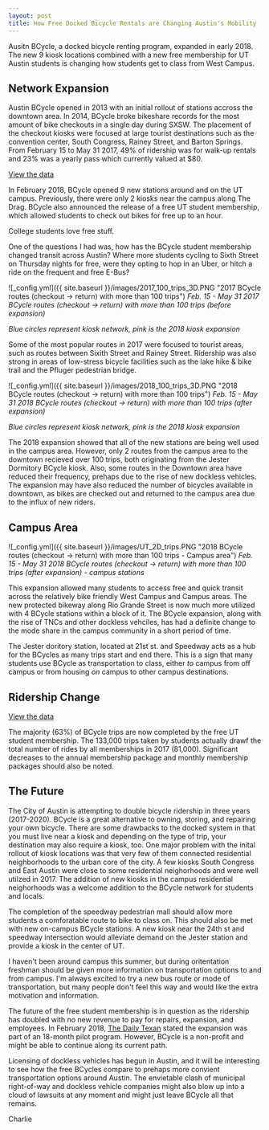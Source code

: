 ```yaml
---
layout: post
title: How Free Docked Bicycle Rentals are Changing Austin's Mobility
---
```

Ausitn BCycle, a docked bicycle renting program, expanded in early 2018. The new 9 kiosk locations combined with a new free membership for UT Austin students is changing how students get to class from West Campus. 

## Network Expansion
Austin BCycle opened in 2013 with an initial rollout of stations accross the downtown area. In 2014, BCycle broke bikeshare records for the most amount of bike checkouts in a single day during SXSW. The placement of the checkout kiosks were focused at large tourist destinations such as the convention center, South Congress, Rainey Street, and Barton Springs. From February 15 to May 31 2017, 49% of ridership was for walk-up rentals and 23% was a yearly pass which currently valued at $80. 

<script type="text/javascript" charset="UTF-8" data-socrata-domain="data.austintexas.gov" src="https://data.austintexas.gov/component/visualization/v1/socrata-visualizations-loader.js"></script>
<a class="socrata-visualization-embed" data-embed-version="1" data-height="600" data-vif="{&quot;configuration&quot;:{&quot;viewSourceDataLink&quot;:true,&quot;showOtherCategory&quot;:true,&quot;showValueLabelsAsPercent&quot;:false,&quot;showValueLabels&quot;:true},&quot;series&quot;:[{&quot;unit&quot;:{&quot;other&quot;:&quot;b-cycle trips&quot;,&quot;one&quot;:&quot;b-cycle trip&quot;},&quot;color&quot;:{&quot;secondary&quot;:&quot;#71abd9&quot;,&quot;highlight&quot;:&quot;#cccccc&quot;,&quot;primary&quot;:&quot;#71abd9&quot;},&quot;showLegend&quot;:true,&quot;type&quot;:&quot;pieChart&quot;,&quot;dataSource&quot;:{&quot;measure&quot;:{&quot;aggregationFunction&quot;:&quot;count&quot;},&quot;domain&quot;:&quot;data.austintexas.gov&quot;,&quot;limit&quot;:5,&quot;orderBy&quot;:{&quot;parameter&quot;:&quot;measure&quot;,&quot;sort&quot;:&quot;desc&quot;},&quot;filters&quot;:[{&quot;function&quot;:&quot;timeRange&quot;,&quot;arguments&quot;:{&quot;start&quot;:&quot;2017-02-15T00:00:00&quot;,&quot;end&quot;:&quot;2017-05-31T23:59:59&quot;},&quot;columnName&quot;:&quot;checkout_date&quot;,&quot;isHidden&quot;:false}],&quot;type&quot;:&quot;socrata.soql&quot;,&quot;datasetUid&quot;:&quot;cwi3-ckqi&quot;,&quot;dimension&quot;:{&quot;columnName&quot;:&quot;membership_type&quot;,&quot;aggregationFunction&quot;:null}},&quot;label&quot;:null}],&quot;origin&quot;:{&quot;type&quot;:&quot;visualization_canvas&quot;,&quot;url&quot;:&quot;https://data.austintexas.gov/d/6pis-agdr&quot;},&quot;format&quot;:{&quot;type&quot;:&quot;visualization_interchange_format&quot;,&quot;version&quot;:3},&quot;description&quot;:&quot;Feb 15 - May 31&quot;,&quot;id&quot;:&quot;35c24635-8893-49a8-8677-965576f8c948&quot;,&quot;title&quot;:&quot;2017 Membership Type&quot;}" data-width="800" href="https://data.austintexas.gov/Transportation-and-Mobility/Austin-B-Cycle-Trips/cwi3-ckqi?referrer=embed" rel="external" target="_blank">View the data</a>

In February 2018, BCycle opened 9 new stations around and on the UT campus. Previously, there were only 2 kiosks near the campus along The Drag. BCycle also announced the release of a free UT student membership, which allowed students to check out bikes for free up to an hour. 

College students love free stuff. 

One of the questions I had was, how has the BCycle student membership changed transit across Austin? Where more students cycling to Sixth Street on Thursday nights for free, were they opting to hop in an Uber, or hitch a ride on the frequent and free E-Bus?

![_config.yml]({{ site.baseurl }}/images/2017_100_trips_3D.PNG "2017 BCycle routes (checkout -> return) with more than 100 trips")
*Feb. 15 - May 31 2017 BCycle routes (checkout -> return) with more than 100 trips (before expansion)*

*Blue circles represent kiosk network, pink is the 2018 kiosk expansion*

Some of the most popular routes in 2017 were focused to tourist areas, such as routes between Sixith Street and Rainey Street. Ridership was also strong in areas of low-stress bicycle facilities such as the lake hike & bike trail and the Pfluger pedestrian bridge. 

![_config.yml]({{ site.baseurl }}/images/2018_100_trips_3D.PNG "2018 BCycle routes (checkout -> return) with more than 100 trips")
*Feb. 15 - May 31 2018 BCycle routes (checkout -> return) with more than 100 trips (after expansion)*

*Blue circles represent kiosk network, pink is the 2018 kiosk expansion*

The 2018 expansion showed that all of the new stations are being well used in the campus area. However, only 2 routes from the campus area to the downtown recieved over 100 trips, both originating from the Jester Dormitory BCycle kiosk. Also, some routes in the Downtown area have reduced their frequency, prehaps due to the rise of new dockless vehicles. The expansion may have also reduced the number of bicycles available in downtown, as bikes are checked out and returned to the campus area due to the influx of new riders.

## Campus Area

![_config.yml]({{ site.baseurl }}/images/UT_2D_trips.PNG "2018 BCycle routes (checkout -> return) with more than 100 trips - Campus area")
*Feb. 15 - May 31 2018 BCycle routes (checkout -> return) with more than 100 trips (after expansion) - campus stations*

This expansion allowed many students to access free and quick transit across the relatively bike friendly West Campus and Campus areas. The new protected bikeway along Rio Grande Street is now much more utilized with 4 BCycle stations within a block of it. The BCycle expansion, along with the rise of TNCs and other dockless vehciles, has had a definite change to the mode share in the campus community in a short period of time. 

The Jester doritory station, located at 21st st. and Speedway acts as a hub for the BCycles as many trips start and end there. This is a sign that many students use BCycle as transportation to class, either *to* campus from off campus or from housing *on* campus to other campus destinations. 

## Ridership Change

<script type="text/javascript" charset="UTF-8" data-socrata-domain="data.austintexas.gov" src="https://data.austintexas.gov/component/visualization/v1/socrata-visualizations-loader.js"></script>
<a class="socrata-visualization-embed" data-embed-version="1" data-height="600" data-vif="{&quot;format&quot;:{&quot;type&quot;:&quot;visualization_interchange_format&quot;,&quot;version&quot;:3},&quot;configuration&quot;:{&quot;viewSourceDataLink&quot;:true,&quot;showValueLabels&quot;:true,&quot;showValueLabelsAsPercent&quot;:false,&quot;showOtherCategory&quot;:true},&quot;description&quot;:&quot;Feb 15 - May 31&quot;,&quot;series&quot;:[{&quot;color&quot;:{&quot;primary&quot;:&quot;#71abd9&quot;,&quot;secondary&quot;:&quot;#71abd9&quot;,&quot;highlight&quot;:&quot;#cccccc&quot;},&quot;dataSource&quot;:{&quot;datasetUid&quot;:&quot;cwi3-ckqi&quot;,&quot;dimension&quot;:{&quot;columnName&quot;:&quot;membership_type&quot;,&quot;aggregationFunction&quot;:null},&quot;domain&quot;:&quot;data.austintexas.gov&quot;,&quot;measure&quot;:{&quot;columnName&quot;:null,&quot;aggregationFunction&quot;:&quot;count&quot;},&quot;orderBy&quot;:{&quot;parameter&quot;:&quot;measure&quot;,&quot;sort&quot;:&quot;desc&quot;},&quot;type&quot;:&quot;socrata.soql&quot;,&quot;filters&quot;:[{&quot;function&quot;:&quot;timeRange&quot;,&quot;arguments&quot;:{&quot;start&quot;:&quot;2018-02-15T00:00:00&quot;,&quot;end&quot;:&quot;2018-05-31T23:59:59&quot;},&quot;columnName&quot;:&quot;checkout_date&quot;,&quot;isHidden&quot;:false}],&quot;limit&quot;:5},&quot;label&quot;:null,&quot;type&quot;:&quot;pieChart&quot;,&quot;unit&quot;:{&quot;one&quot;:&quot;b-cycle trip&quot;,&quot;other&quot;:&quot;b-cycle trips&quot;},&quot;showLegend&quot;:true}],&quot;title&quot;:&quot;2018 Membership Type&quot;,&quot;id&quot;:&quot;178c1d5a-255e-48d4-8945-ef986b769afb&quot;}" data-width="800" href="https://data.austintexas.gov/Transportation-and-Mobility/Austin-B-Cycle-Trips/cwi3-ckqi?referrer=embed" rel="external" target="_blank">View the data</a>

The majority (63%) of BCycle trips are now completed by the free UT student membership. The 133,000 trips taken by students actually drawf the total number of rides by all memberships in 2017 (81,000). Significant decreases to the annual membership package and monthly membership packages should also be noted. 

## The Future

The City of Austin is attempting to double bicycle ridership in three years (2017-2020). BCycle is a great alternative to owning, storing, and repairing your own bicycle. There are some drawbacks to the docked system in that you must live near a kiosk and depending on the type of trip, your destination may also require a kiosk, too. One major problem with the inital rollout of kiosk locations was that very few of them connected residential neighborhoods to the urban core of the city. A few kiosks South Congress and East Austin were close to some residential neighorhoods and were well utilzed in 2017. The addition of new kiosks in the campus residential neighorhoods was a welcome addition to the BCycle network for students and locals. 

The completion of the speedway pedestrian mall should allow more students a comforatable route to bike to class on. This should also be met with new on-campus BCycle stations. A new kiosk near the 24th st and speedway intersection would alleviate demand on the Jester station and provide a kiosk in the center of UT. 

I haven't been around campus this summer, but during oritentation freshman should be given more information on transportation options to and from campus. I'm always excited to try a new bus route or mode of transportation, but many people don't feel this way and would like the extra motivation and information. 

The future of the free student membership is in question as the ridership has doubled with no new revenue to pay for repairs, expansion, and employees. In February 2018, [The Daily Texan](http://www.dailytexanonline.com/2018/02/15/ut-students-get-new-sets-of-wheels-with-the-b-cycle-pilot-program) stated the expansion was part of an 18-month pilot program. However, BCycle is a non-profit and might be able to continue along its current path. 

Licensing of dockless vehicles has begun in Austin, and it will be interesting to see how the free BCycles compare to prehaps more convient transportation options around Austin. The envietable clash of municipal right-of-way and dockless vehicle companies might also blow up into a cloud of lawsuits at any moment and might just leave BCycle all that remains. 

Charlie

